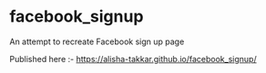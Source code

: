 # facebook_signup
An attempt to recreate Facebook sign up page

Published here :- https://alisha-takkar.github.io/facebook_signup/

